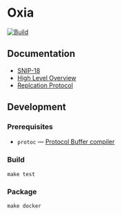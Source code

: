 # Oxia

[![Build](https://github.com/streamnative/oxia/actions/workflows/pr_build_and_test.yaml/badge.svg)](https://github.com/streamnative/oxia/actions/workflows/pr_build_and_test.yaml)

## Documentation
* [SNIP-18][snip]
* [High Level Overview][overview]
* [Replcation Protocol][rep]

## Development

### Prerequisites
* `protoc` — [Protocol Buffer compiler][protoc]

### Build
```shell
make test
```

### Package
```shell
make docker
```

[snip]: https://streamnative.slab.com/public/posts/snip-18-scalable-metadata-service-03fw44kd
[overview]: docs/Scalable%20Metadata%20Service.md
[rep]: tlaplus/REPLICATION_PROTOCOL.md
[protoc]: https://github.com/protocolbuffers/protobuf#protocol-compiler-installation